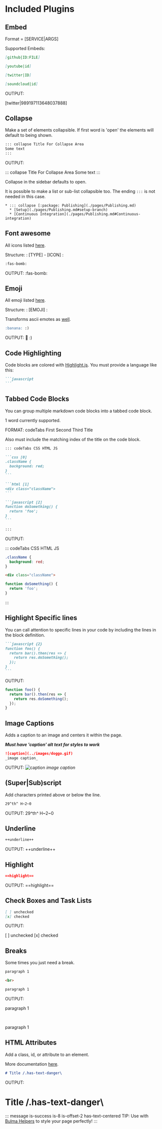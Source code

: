 # Included Plugins

## Embed

Format = \[SERVICE|ARGS\]

Supported Embeds:

```markdown
[github|ID:FILE]

[youtube|id]

[twitter|ID]

[soundcloud|id]
```

OUTPUT:

[twitter|989197113648037888]

## Collapse

Make a set of elements collapsible. If first word is 'open' the elements will default to being shown.

```markdown
::: collapse Title For Collapse Area
Some text
:::
```

OUTPUT:

::: collapse Title For Collapse Area
Some text
:::

Collapse in the sidebar defaults to open.

It is possible to make a list or sub-list collapsible too. The ending `:::` is not needed in this case.

```
* ::: collapse [:package: Publishing](./pages/Publishing.md)
  * [Setup](./pages/Publishing.md#setup-branch)
  * [Continuous Integration](./pages/Publishing.md#Continuous-integration)
```

## Font awesome

All icons listed [here](https://fontawesome.com/icons/bomb?style=solid).

Structure: : [TYPE] - [ICON] :

```markdown
:fas-bomb:
```

OUTPUT:
:fas-bomb:

## Emoji

All emoji listed [here](https://github.com/markdown-it/markdown-it-emoji/blob/master/lib/data/full.json).

Structure: : [EMOJI] :

Transforms ascii emotes as [well](https://github.com/markdown-it/markdown-it-emoji/blob/master/lib/data/shortcuts.js).

```markdown
:banana: :)
```

OUTPUT:
:banana: :)

## Code Highlighting

Code blocks are colored with [Highlight.js](https://github.com/isagalaev/highlight.js). You must provide a language like this:

````markdown
```javascript
```
````

## Tabbed Code Blocks

You can group multiple markdown code blocks into a tabbed code block.

1 word currently supported.

FORMAT: codeTabs First Second Third Title

Also must include the matching index of the title on the code block.

````markdown
::: codeTabs CSS HTML JS

```css [0]
.className {
  background: red;
}
```

```html [1]
<div class="className">
```

```javascript [2]
function doSomething() {
  return 'foo';
}
```

:::
````

OUTPUT:

::: codeTabs CSS HTML JS

```css [0]
.className {
  background: red;
}
```

```html [1]
<div class="className">
```

```javascript [2]
function doSomething() {
  return 'foo';
}
```

:::

## Highlight Specific lines

You can call attention to specific lines in your code by including the lines in the block definition.

````markdown
```javascript {2}
function foo() {
  return bar().then(res => {
    return res.doSomething();
  });
}
```
````

OUTPUT:

```javascript {2}
function foo() {
  return bar().then(res => {
    return res.doSomething();
  });
}
```

## Image Captions

Adds a caption to an image and centers it within the page.

**_Must have 'caption' alt text for styles to work_**

```markdown
![caption](../images/doggo.gif)
_image caption_
```

OUTPUT:
![caption](../images/doggo.gif)
_image caption_

## (Super|Sub)script

Add characters printed above or below the line.

```markdown
29^th^ H~2~0
```

OUTPUT: 29^th^ H~2~0

## Underline

```markdown
++underline++
```

OUTPUT: ++underline++

## Highlight

```markdown
==highlight==
```

OUTPUT: ==highlight==

## Check Boxes and Task Lists

```markdown
[ ] unchecked
[x] checked
```

OUTPUT:

[ ] unchecked
[x] checked

## Breaks

Some times you just need a break.

```markdown
paragraph 1

<br>

paragraph 1
```

OUTPUT:

paragraph 1

<br>

paragraph 1

## HTML Attributes

Add a class, id, or attribute to an element.

More documentation [here](https://www.npmjs.com/package/markdown-it-attrs).

```markdown
# Title /.has-text-danger\
```

OUTPUT:

# Title /.has-text-danger\

::: message is-success is-8 is-offset-2 has-text-centered
TIP: Use with [Bulma Helpers](./BulmaPlugins.md#useful-helpers) to style your page perfectly!
:::
